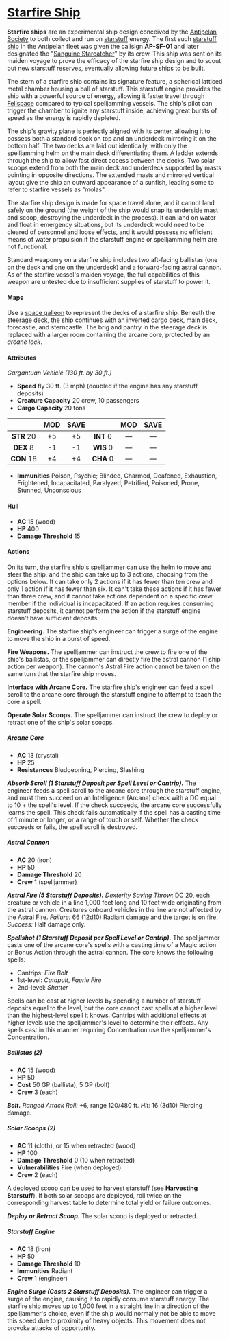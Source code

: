 # [Starfire Ship](https://github.com/mpanighetti/dnd5e-monsters/blob/main/vehicles/starfire-ship.md)

**Starfire ships** are an experimental ship design conceived by the [Antipelan Society](../../ch-2-people-of-mote/organizations/antipelan-society/antipelan-society.md) to both collect and run on [starstuff](../../ch-6-mote-treasures/starstuff.md) energy. The first such [starstuff ship](starstuff-ships.md) in the Antipelan fleet was given the callsign **AP-SF-01** and later designated the "[Sanguine Starcatcher](../../ch-2-people-of-mote/organizations/antipelan-society/fleet/ap-sf-01-sanguine-starcatcher.md)" by its crew. This ship was sent on its maiden voyage to prove the efficacy of the starfire ship design and to scout out new starstuff reserves, eventually allowing future ships to be built.

The stern of a starfire ship contains its signature feature, a spherical latticed metal chamber housing a ball of starstuff. This starstuff engine provides the ship with a powerful source of energy, allowing it faster travel through [Fellspace](../../ch-1-welcome-to-mote/cosmology/fellspace.md) compared to typical spelljamming vessels. The ship's pilot can trigger the chamber to ignite any starstuff inside, achieving great bursts of speed as the energy is rapidly depleted.

The ship's gravity plane is perfectly aligned with its center, allowing it to possess both a standard deck on top and an underdeck mirroring it on the bottom half. The two decks are laid out identically, with only the spelljamming helm on the main deck differentiating them. A ladder extends through the ship to allow fast direct access between the decks. Two solar scoops extend from both the main deck and underdeck supported by masts pointing in opposite directions. The extended masts and mirrored vertical layout give the ship an outward appearance of a sunfish, leading some to refer to starfire vessels as "molas".

The starfire ship design is made for space travel alone, and it cannot land safely on the ground (the weight of the ship would snap its underside mast and scoop, destroying the underdeck in the process). It can land on water and float in emergency situations, but its underdeck would need to be cleared of personnel and loose effects, and it would possess no efficient means of water propulsion if the starstuff engine or spelljamming helm are not functional.

Standard weaponry on a starfire ship includes two aft-facing ballistas (one on the deck and one on the underdeck) and a forward-facing astral cannon. As of the starfire vessel's maiden voyage, the full capabilities of this weapon are untested due to insufficient supplies of starstuff to power it.

#### Maps

Use a [space galleon](https://www.dndbeyond.com/sources/sais/aag/astral-adventuring#SpaceGalleon) to represent the decks of a starfire ship. Beneath the steerage deck, the ship continues with an inverted cargo deck, main deck, forecastle, and sterncastle. The brig and pantry in the steerage deck is replaced with a larger room containing the arcane core, protected by an _arcane lock_.

#### Attributes

_Gargantuan Vehicle (130 ft. by 30 ft.)_

- **Speed** fly 30 ft. (3 mph) (doubled if the engine has any starstuff deposits)
- **Creature Capacity** 20 crew, 10 passengers
- **Cargo Capacity** 20 tons

|            | MOD | SAVE |            | MOD | SAVE |
|:----------:|:---:|:----:|:----------:|:---:|:----:|
| **STR** 20 | +5  | +5   | **INT** 0  | —   | —    |
| **DEX** 8  | -1  | -1   | **WIS** 0  | —   | —    |
| **CON** 18 | +4  | +4   | **CHA** 0  | —   | —    |

- **Immunities** Poison, Psychic; Blinded, Charmed, Deafened, Exhaustion, Frightened, Incapacitated, Paralyzed, Petrified, Poisoned, Prone, Stunned, Unconscious

#### Hull

- **AC** 15 (wood)
- **HP** 400
- **Damage Threshold** 15

#### Actions

On its turn, the starfire ship's spelljammer can use the helm to move and steer the ship, and the ship can take up to 3 actions, choosing from the options below.  It can take only 2 actions if it has fewer than ten crew and only 1 action if it has fewer than six. It can't take these actions if it has fewer than three crew, and it cannot take actions dependent on a specific crew member if the individual is incapacitated. If an action requires consuming starstuff deposits, it cannot perform the action if the starstuff engine doesn't have sufficient deposits.

**Engineering.** The starfire ship's engineer can trigger a surge of the engine to move the ship in a burst of speed.

**Fire Weapons.** The spelljammer can instruct the crew to fire one of the ship's ballistas, or the spelljammer can directly fire the astral cannon (1 ship action per weapon). The cannon's Astral Fire action cannot be taken on the same turn that the starfire ship moves.

**Interface with Arcane Core.** The starfire ship's engineer can feed a spell scroll to the arcane core through the starstuff engine to attempt to teach the core a spell.

**Operate Solar Scoops.** The spelljammer can instruct the crew to deploy or retract one of the ship's solar scoops.

##### Arcane Core

- **AC** 13 (crystal)
- **HP** 25
- **Resistances** Bludgeoning, Piercing, Slashing

_**Absorb Scroll (1 Starstuff Deposit per Spell Level or Cantrip).**_ The engineer feeds a spell scroll to the arcane core through the starstuff engine, and must then succeed on an Intelligence (Arcana) check with a DC equal to 10 + the spell's level. If the check succeeds, the arcane core successfully learns the spell. This check fails automatically if the spell has a casting time of 1 minute or longer, or a range of touch or self. Whether the check succeeds or fails, the spell scroll is destroyed.

##### Astral Cannon

- **AC** 20 (iron)
- **HP** 50
- **Damage Threshold** 20
- **Crew** 1 (spelljammer)

_**Astral Fire (5 Starstuff Deposits).** Dexterity Saving Throw:_ DC 20, each creature or vehicle in a line 1,000 feet long and 10 feet wide originating from the astral cannon. Creatures onboard vehicles in the line are not affected by the Astral Fire. _Failure:_ 66 (12d10) Radiant damage and the target is on fire. _Success:_ Half damage only.

_**Spellshot (1 Starstuff Deposit per Spell Level or Cantrip).**_ The spelljammer casts one of the arcane core's spells with a casting time of a Magic action or Bonus Action through the astral cannon. The core knows the following spells:

- Cantrips: _Fire Bolt_
- 1st-level: _Catapult_, _Faerie Fire_
- 2nd-level: _Shatter_

Spells can be cast at higher levels by spending a number of starstuff deposits equal to the level, but the core cannot cast spells at a higher level than the highest-level spell it knows. Cantrips with additional effects at higher levels use the spelljammer's level to determine their effects. Any spells cast in this manner requiring Concentration use the spelljammer's Concentration.

##### Ballistas (2)

- **AC** 15 (wood)
- **HP** 50
- **Cost** 50 GP (ballista), 5 GP (bolt)
- **Crew** 3 (each)

_**Bolt.** Ranged Attack Roll:_ +6, range 120/480 ft. _Hit:_ 16 (3d10) Piercing damage.

##### Solar Scoops (2)

- **AC** 11 (cloth), or 15 when retracted (wood)
- **HP** 100
- **Damage Threshold** 0 (10 when retracted)
- **Vulnerabilities** Fire (when deployed)
- **Crew** 2 (each)

A deployed scoop can be used to harvest starstuff (see **Harvesting Starstuff**). If both solar scoops are deployed, roll twice on the corresponding harvest table to determine total yield or failure outcomes.

_**Deploy or Retract Scoop.**_ The solar scoop is deployed or retracted.

##### Starstuff Engine

- **AC** 18 (iron)
- **HP** 50
- **Damage Threshold** 10
- **Immunities** Radiant
- **Crew** 1 (engineer)

_**Engine Surge (Costs 2 Starstuff Deposits).**_ The engineer can trigger a surge of the engine, causing it to rapidly consume starstuff energy. The starfire ship moves up to 1,000 feet in a straight line in a direction of the spelljammer's choice, even if the ship would normally not be able to move this speed due to proximity of heavy objects. This movement does not provoke attacks of opportunity.
